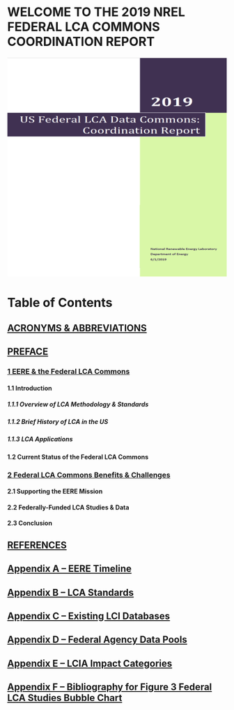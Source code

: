 # WELCOME TO THE 2019 NREL FEDERAL LCA COMMONS COORDINATION REPORT
![](../../images/Coord_report_cover_page.png)
# Table of Contents

## [ACRONYMS &amp; ABBREVIATIONS](../00-acronyms.md)

## [PREFACE](./00-preface.md)  

### [1        EERE &amp; the Federal LCA Commons](./01-eere.md)     

#### 1.1        Introduction       

##### 1.1.1        Overview of LCA Methodology &amp; Standards   

##### 1.1.2        Brief History of LCA in the US     

##### 1.1.3        LCA Applications  

#### 1.2        Current Status of the Federal LCA Commons      

### [2        Federal LCA Commons Benefits &amp; Challenges](./02-benefits.md)

#### 2.1        Supporting the EERE Mission 

#### 2.2        Federally-Funded LCA Studies &amp; Data

#### 2.3        Conclusion 

## [REFERENCES](./references.md)

## [Appendix A – EERE Timeline](./a-timeline.md)

## [Appendix B – LCA Standards](./b-standards.md)

## [Appendix C – Existing LCI Databases](./c-databases.md)

## [Appendix D – Federal Agency Data Pools](./d-data_pools.md)

## [Appendix E – LCIA Impact Categories](./e-impacts.md)

## [Appendix F – Bibliography for Figure 3 Federal LCA Studies Bubble Chart](./f-bibliography.md)
